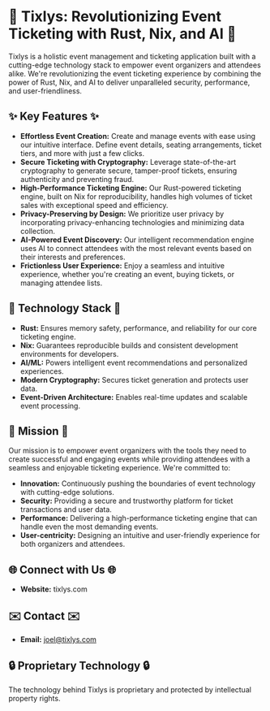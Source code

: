 # 🎫 Tixlys: Revolutionizing Event Ticketing with Rust, Nix, and AI 🎫

Tixlys is a holistic event management and ticketing application built with a cutting-edge technology stack to empower event organizers and attendees alike. We're revolutionizing the event ticketing experience by combining the power of Rust, Nix, and AI to deliver unparalleled security, performance, and user-friendliness.

## ✨ Key Features ✨

* **Effortless Event Creation:** Create and manage events with ease using our intuitive interface. Define event details, seating arrangements, ticket tiers, and more with just a few clicks.
* **Secure Ticketing with Cryptography:**  Leverage state-of-the-art cryptography to generate secure, tamper-proof tickets, ensuring authenticity and preventing fraud.
* **High-Performance Ticketing Engine:** Our Rust-powered ticketing engine, built on Nix for reproducibility, handles high volumes of ticket sales with exceptional speed and efficiency.
* **Privacy-Preserving by Design:** We prioritize user privacy by incorporating privacy-enhancing technologies and minimizing data collection.
* **AI-Powered Event Discovery:** Our intelligent recommendation engine uses AI to connect attendees with the most relevant events based on their interests and preferences.
* **Frictionless User Experience:**  Enjoy a seamless and intuitive experience, whether you're creating an event, buying tickets, or managing attendee lists.

## 🚀 Technology Stack 🚀

* **Rust:**  Ensures memory safety, performance, and reliability for our core ticketing engine.
* **Nix:**  Guarantees reproducible builds and consistent development environments for developers.
* **AI/ML:**  Powers intelligent event recommendations and personalized experiences.
* **Modern Cryptography:**  Secures ticket generation and protects user data.
* **Event-Driven Architecture:**  Enables real-time updates and scalable event processing.

## 🎯 Mission 🎯

Our mission is to empower event organizers with the tools they need to create successful and engaging events while providing attendees with a seamless and enjoyable ticketing experience. We're committed to:

* **Innovation:**  Continuously pushing the boundaries of event technology with cutting-edge solutions.
* **Security:**  Providing a secure and trustworthy platform for ticket transactions and user data.
* **Performance:**  Delivering a high-performance ticketing engine that can handle even the most demanding events.
* **User-centricity:**  Designing an intuitive and user-friendly experience for both organizers and attendees.

## 🌐 Connect with Us 🌐

* **Website:** tixlys.com 

## ✉️ Contact ✉️

* **Email:** joel@tixlys.com

## 🔒 Proprietary Technology 🔒

The technology behind Tixlys is proprietary and protected by intellectual property rights.
